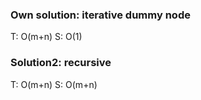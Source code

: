 ### Own solution: iterative dummy node
T: O(m+n) S: O(1)
	
### Solution2: recursive 
T: O(m+n) S: O(m+n)